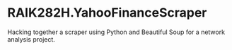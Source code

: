 RAIK282H.YahooFinanceScraper
============================

Hacking together a scraper using Python and Beautiful Soup for a network analysis project.
